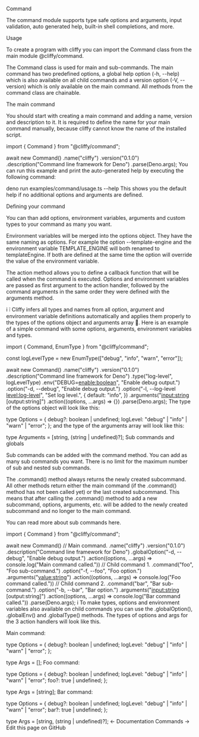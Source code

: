 Command

The command module supports type safe options and arguments, input validation, auto generated help, built-in shell completions, and more.

Usage

To create a program with cliffy you can import the Command class from the main module @cliffy/command.

The Command class is used for main and sub-commands. The main command has two predefined options, a global help option (-h, --help) which is also available on all child commands and a version option (-V, --version) which is only available on the main command. All methods from the command class are chainable.

The main command

You should start with creating a main command and adding a name, version and description to it. It is required to define the name for your main command manually, because cliffy cannot know the name of the installed script.

import { Command } from "@cliffy/command";

await new Command()
  .name("cliffy")
  .version("0.1.0")
  .description("Command line framework for Deno")
  .parse(Deno.args);
You can run this example and print the auto-generated help by executing the following command:

deno run examples/command/usage.ts --help
This shows you the default help if no additional options and arguments are defined.



Defining your command

You can than add options, environment variables, arguments and custom types to your command as many you want.

Environment variables will be merged into the options object. They have the same naming as options. For example the option --template-engine and the environment variable TEMPLATE_ENGINE will both renamed to templateEngine. If both are defined at the same time the option will override the value of the environment variable.

The action method allows you to define a callback function that will be called when the command is executed. Options and environment variables are passed as first argument to the action handler, followed by the command arguments in the same order they were defined with the arguments method.

i
❕ Cliffy infers all types and names from all option, argument and environment variable definitions automatically and applies them properly to the types of the options object and arguments array 🚀.
Here is an example of a simple command with some options, arguments, environment variables and types.

import { Command, EnumType } from "@cliffy/command";

const logLevelType = new EnumType(["debug", "info", "warn", "error"]);

await new Command()
  .name("cliffy")
  .version("0.1.0")
  .description("Command line framework for Deno")
  .type("log-level", logLevelType)
  .env("DEBUG=<enable:boolean>", "Enable debug output.")
  .option("-d, --debug", "Enable debug output.")
  .option("-l, --log-level <level:log-level>", "Set log level.", {
    default: "info",
  })
  .arguments("<input:string> [output:string]")
  .action((options, ...args) => {})
  .parse(Deno.args);
The type of the options object will look like this:

type Options = {
  debug?: boolean | undefined;
  logLevel: "debug" | "info" | "warn" | "error";
};
and the type of the arguments array will look like this:

type Arguments = [string, (string | undefined)?];
Sub commands and globals

Sub commands can be added with the command method. You can add as many sub commands you want. There is no limit for the maximum number of sub and nested sub commands.

The .command() method always returns the newly created subcommand. All other methods return either the main command (if the .command() method has not been called yet) or the last created subcommand. This means that after calling the .command() method to add a new subcommand, options, arguments, etc. will be added to the newly created subcommand and no longer to the main command.

You can read more about sub commands here.

import { Command } from "@cliffy/command";

await new Command()
  // Main command.
  .name("cliffy")
  .version("0.1.0")
  .description("Command line framework for Deno")
  .globalOption("-d, --debug", "Enable debug output.")
  .action((options, ...args) => console.log("Main command called."))
  // Child command 1.
  .command("foo", "Foo sub-command.")
  .option("-f, --foo", "Foo option.")
  .arguments("<value:string>")
  .action((options, ...args) => console.log("Foo command called."))
  // Child command 2.
  .command("bar", "Bar sub-command.")
  .option("-b, --bar", "Bar option.")
  .arguments("<input:string> [output:string]")
  .action((options, ...args) => console.log("Bar command called."))
  .parse(Deno.args);
i
To make types, options and environment variables also available on child commands you can use the .globalOption(), .globalEnv() and .globalType() methods.
The types of options and args for the 3 action handlers will look like this.

Main command:

type Options = {
  debug?: boolean | undefined;
  logLevel: "debug" | "info" | "warn" | "error";
};

type Args = [];
Foo command:

type Options = {
  debug?: boolean | undefined;
  logLevel: "debug" | "info" | "warn" | "error";
  foo?: true | undefined;
};

type Args = [string];
Bar command:

type Options = {
  debug?: boolean | undefined;
  logLevel: "debug" | "info" | "warn" | "error";
  bar?: true | undefined;
};

type Args = [string, (string | undefined)?];
← Documentation
Commands →
Edit this page on GitHub